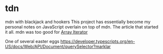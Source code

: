 # tdn
mdn with blackjack and hookers
This project has essentially become my personal notes on JavaScript overlain on top of mdn.
The article that started it all. mdn was too good for [Array Iterator](https://developer.typescripts.org/en-US/docs/Web/JavaScript/Reference/Global_Objects/Array_Iterator)

One of several easter eggs https://developer.typescripts.org/en-US/docs/Web/API/Document/querySelector?marklar
